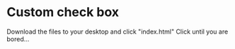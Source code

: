# Custom check box
Download the files to your desktop and click "index.html"
Click until you are bored...
